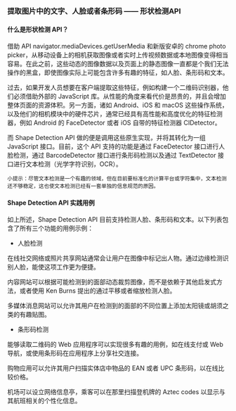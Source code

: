 ### 提取图片中的文字、人脸或者条形码 —— 形状检测API


#### 什么是形状检测 API？

借助 API navigator.mediaDevices.getUserMedia 和新版安卓的 chrome photo picker，从移动设备上的相机获取图像或者实时上传视频数据或本地图像变得相当容易。在此之前，这些动态的图像数据以及页面上的静态图像一直都是个我们无法操作的黑盒，即使图像实际上可能包含许多有趣的特征，如人脸、条形码和文本。

过去，如果开发人员想要在客户端提取这些特征，例如构建一个二维码识别器，他们必须借助外部的 JavaScript 库。从性能的角度来看代价是昂贵的，并且会增加整体页面的资源体积。另一方面，诸如 Android、iOS 和 macOS 这些操作系统，以及他们的相机模块中的硬件芯片，通常已经具有高性能和高度优化的特征检测器，例如 Android 的 FaceDetector 或者 iOS 自带的特征检测器 CIDetector。

而 Shape Detection API 做的便是调用这些原生实现，并将其转化为一组 JavaScript 接口。目前，这个 API 支持的功能是通过 FaceDetector 接口进行人脸检测，通过 BarcodeDetector 接口进行条形码检测以及通过 TextDetector 接口进行文本检测（光学字符识别，OCR）。

    小提示：尽管文本检测是一个有趣的领域，但在目前要标准化的计算平台或字符集中，文本检测还不够稳定，这也使文本检测已经有一套单独的信息规范的原因。


#### Shape Detection API 实践用例


如上所述，Shape Detection API 目前支持检测人脸、条形码和文本。以下列表包含了所有三个功能的用例示例：

- 人脸检测

在线社交网络或照片共享网站通常会让用户在图像中标记出人物。通过边缘检测识别人脸，能使这项工作更为便捷。

内容网站可以根据可能检测到的面部动态裁剪图像，而不是依赖于其他启发式方法，或者使用 Ken Burns 提出的通过平移或者缩放检测人脸。

多媒体消息网站可以允许其用户在检测到的面部的不同位置上添加太阳镜或胡须之类的有趣贴图。

- 条形码检测

能够读取二维码的 Web 应用程序可以实现很多有趣的用例，如在线支付或 Web 导航，或使用条形码在应用程序上分享社交连接。

购物应用可以允许其用户扫描实体店中物品的 EAN 或者 UPC 条形码，以在线比较价格。

机场可以设立网络信息亭，乘客可以在那里扫描登机牌的 Aztec codes 以显示与其航班相关的个性化信息。

